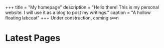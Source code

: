 +++
title = "My homepage"
description = "Hello there! This is my personal website. I will use it as a blog to post my writings."
caption = "A hollow floating labcoat"
+++
Under construction, coming s∞n

# Latest Pages
